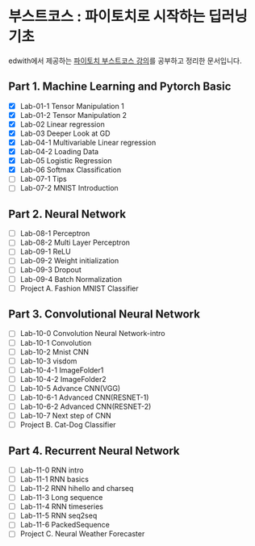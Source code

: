 # 부스트코스 : 파이토치로 시작하는 딥러닝 기초

edwith에서 제공하는 [파이토치 부스트코스 강의](https://www.edwith.org/boostcourse-dl-pytorch)를 공부하고 정리한 문서입니다.

## Part 1. Machine Learning and Pytorch Basic

- [x] Lab-01-1 Tensor Manipulation 1
- [x] Lab-01-2 Tensor Manipulation 2
- [x] Lab-02 Linear regression
- [x] Lab-03 Deeper Look at GD
- [x] Lab-04-1 Multivariable Linear regression
- [x] Lab-04-2 Loading Data
- [x] Lab-05 Logistic Regression
- [x] Lab-06 Softmax Classification
- [ ] Lab-07-1 Tips
- [ ] Lab-07-2 MNIST Introduction

## Part 2. Neural Network

- [ ] Lab-08-1 Perceptron
- [ ] Lab-08-2 Multi Layer Perceptron
- [ ] Lab-09-1 ReLU
- [ ] Lab-09-2 Weight initialization
- [ ] Lab-09-3 Dropout
- [ ] Lab-09-4 Batch Normalization
- [ ] Project A. Fashion MNIST Classifier

## Part 3. Convolutional Neural Network

- [ ] Lab-10-0 Convolution Neural Network-intro
- [ ] Lab-10-1 Convolution
- [ ] Lab-10-2 Mnist CNN
- [ ] Lab-10-3 visdom
- [ ] Lab-10-4-1 ImageFolder1
- [ ] Lab-10-4-2 ImageFolder2
- [ ] Lab-10-5 Advance CNN(VGG)
- [ ] Lab-10-6-1 Advanced CNN(RESNET-1)
- [ ] Lab-10-6-2 Advanced CNN(RESNET-2)
- [ ] Lab-10-7 Next step of CNN
- [ ] Project B. Cat-Dog Classifier

## Part 4. Recurrent Neural Network

- [ ] Lab-11-0 RNN intro
- [ ] Lab-11-1 RNN basics
- [ ] Lab-11-2 RNN hihello and charseq
- [ ] Lab-11-3 Long sequence
- [ ] Lab-11-4 RNN timeseries
- [ ] Lab-11-5 RNN seq2seq
- [ ] Lab-11-6 PackedSequence
- [ ] Project C. Neural Weather Forecaster
